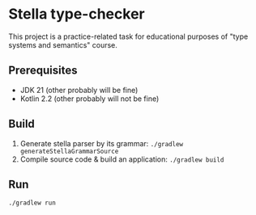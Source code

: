 # Stella type-checker

This project is a practice-related task for educational purposes of "type systems and semantics" course.

## Prerequisites

- JDK 21 (other probably will be fine)
- Kotlin 2.2 (other probably will not be fine)

## Build

1. Generate stella parser by its grammar: `./gradlew generateStellaGrammarSource`
2. Compile source code & build an application: `./gradlew build`

## Run

`./gradlew run`